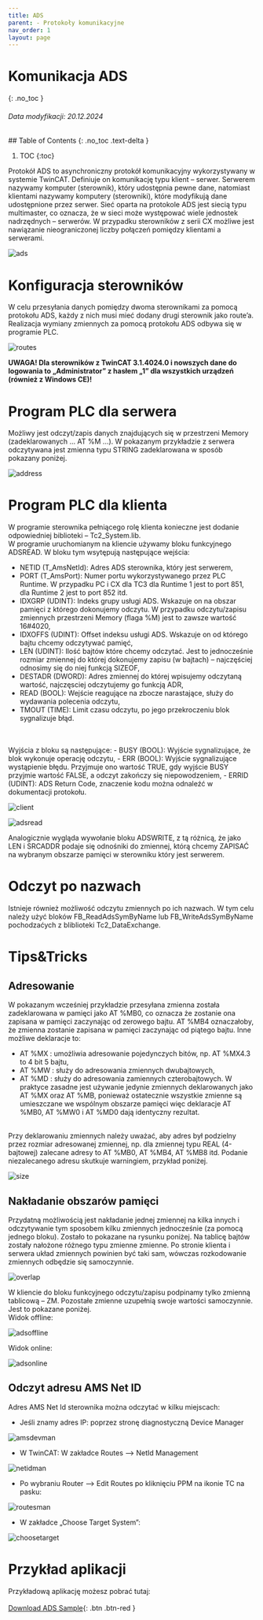 ```yaml
---
title: ADS
parent: - Protokoły komunikacyjne
nav_order: 1
layout: page
---
```



# Komunikacja ADS
{: .no_toc }
<h6> Data modyfikacji: 20.12.2024 </h6>
## Table of Contents
{: .no_toc .text-delta }

1. TOC
{:toc}

Protokół ADS to asynchroniczny protokół komunikacyjny wykorzystywany w systemie TwinCAT. Definiuje on
komunikację typu klient – serwer. Serwerem nazywamy komputer (sterownik), który udostępnia pewne dane,
natomiast klientami nazywamy komputery (sterowniki), które modyfikują dane udostępnione przez serwer. Sieć
oparta na protokole ADS jest siecią typu multimaster, co oznacza, że w sieci może występować wiele jednostek
nadrzędnych – serwerów. W przypadku sterowników z serii CX możliwe jest nawiązanie nieograniczonej liczby
połączeń pomiędzy klientami a serwerami.

![ads](https://ba-pl.github.io/wiki/assets/images/ads.png "ads")

# Konfiguracja sterowników

W celu przesyłania danych pomiędzy dwoma sterownikami za pomocą protokołu ADS, każdy z nich musi mieć
dodany drugi sterownik jako route’a. Realizacja wymiany zmiennych za pomocą protokołu ADS odbywa
się w programie PLC.

![routes](https://ba-pl.github.io/wiki/assets/images/routes.png "routes")

**UWAGA! Dla sterowników z TwinCAT 3.1.4024.0 i nowszych dane do logowania to „Administrator” z hasłem „1” dla wszystkich urządzeń (również z Windows CE)!**

# Program PLC dla serwera

Możliwy jest odczyt/zapis danych znajdujących się w przestrzeni Memory (zadeklarowanych … AT %M …). W pokazanym przykładzie z serwera odczytywana jest zmienna typu STRING zadeklarowana w sposób pokazany poniżej.

![address](https://ba-pl.github.io/wiki/assets/images/address.png "address")

# Program PLC dla klienta

W programie sterownika pełniącego rolę klienta konieczne jest dodanie odpowiedniej biblioteki –
Tc2_System.lib.
<br>
W programie uruchomianym na kliencie używamy bloku funkcyjnego ADSREAD. W bloku tym wsytępują
następujące wejścia:

- NETID (T_AmsNetId): Adres ADS sterownika, który jest serwerem,
- PORT (T_AmsPort): Numer portu wykorzystywanego przez PLC Runtime. W przypadku PC i CX dla TC3 dla Runtime 1 jest to port 851, dla Runtime 2 jest to port 852 itd.
- IDXGRP (UDINT): Indeks grupy usługi ADS. Wskazuje on na obszar pamięci z którego dokonujemy
odczytu. W przypadku odczytu/zapisu zmiennych przestrzeni Memory (flaga %M) jest to zawsze
wartość 16#4020,
- IDXOFFS (UDINT): Offset indeksu usługi ADS. Wskazuje on od którego bajtu chcemy odczytywać
pamięć,
- LEN (UDINT): Ilość bajtów które chcemy odczytać. Jest to jednocześnie rozmiar zmiennej do której
dokonujemy zapisu (w bajtach) – najczęściej odnosimy się do niej funkcją SIZEOF,
- DESTADR (DWORD): Adres zmiennej do której wpisujemy odczytaną wartość, najczęsciej odczytujemy
go funkcją ADR,
- READ (BOOL): Wejście reagujące na zbocze narastające, służy do wydawania polecenia odczytu,
- TMOUT (TIME): Limit czasu odczytu, po jego przekroczeniu blok sygnalizuje błąd.
<br>
<br>
Wyjścia z bloku są następujące:
- BUSY (BOOL): Wyjście sygnalizujące, że blok wykonuje operację odczytu,
- ERR (BOOL): Wyjście sygnalizujące wystąpienie błędu. Przyjmuje ono wartość TRUE, gdy wyjście BUSY
przyjmie wartość FALSE, a odczyt zakończy się niepowodzeniem,
- ERRID (UDINT): ADS Return Code, znaczenie kodu można odnaleźć w dokumentacji protokołu.

![client](https://ba-pl.github.io/wiki/assets/images/client.png "client")

![adsread](https://ba-pl.github.io/wiki/assets/images/adsread.png "adsread")

Analogicznie wygląda wywołanie bloku ADSWRITE, z tą różnicą, że jako LEN i SRCADDR podaje się odnośniki do
zmiennej, którą chcemy ZAPISAĆ na wybranym obszarze pamięci w sterowniku który jest serwerem.
# Odczyt po nazwach 

Istnieje również możliwość odczytu zmiennych po ich nazwach. W tym celu należy użyć bloków FB_ReadAdsSymByName lub FB_WriteAdsSymByName pochodzaćych z bliblioteki Tc2_DataExchange. 
# Tips&Tricks

## Adresowanie 

W pokazanym wcześniej przykładzie przesyłana zmienna została zadeklarowana w pamięci jako AT %MB0, co
oznacza że zostanie ona zapisana w pamięci zaczynając od zerowego bajtu. AT %MB4 oznaczałoby, że zmienna
zostanie zapisana w pamięci zaczynając od piątego bajtu. Inne możliwe deklaracje to:
- AT %MX : umożliwia adresowanie pojedynczych bitów, np. AT %MX4.3 to 4 bit 5 bajtu,
- AT %MW : służy do adresowania zmiennych dwubajtowych,
- AT %MD : służy do adresowania zamiennych czterobajtowych.
W praktyce zasadne jest używanie jedynie zmiennych deklarowanych jako AT %MX oraz AT %MB, ponieważ
ostatecznie wszystkie zmienne są umieszczane we wspólnym obszarze pamięci więc deklaracje AT %MB0, AT
%MW0 i AT %MD0 dają identyczny rezultat.
<br>
Przy deklarowaniu zmiennych należy uważać, aby adres był podzielny przez rozmiar adresowanej zmiennej, np.
dla zmiennej typu REAL (4-bajtowej) zalecane adresy to AT %MB0, AT %MB4, AT %MB8 itd. Podanie niezalecanego
adresu skutkuje warningiem, przykład poniżej.

![size](https://ba-pl.github.io/wiki/assets/images/size.png "size")

## Nakładanie obszarów pamięci 

Przydatną możliwością jest nakładanie jednej zmiennej na kilka innych i odczytywanie tym sposobem kilku
zmiennych jednocześnie (za pomocą jednego bloku). Zostało to pokazane na rysunku poniżej. Na tablicę bajtów
zostały nałożone różnego typu zmienne zmienne. Po stronie klienta i serwera układ zmiennych powinien być taki
sam, wówczas rozkodowanie zmiennych odbędzie się samoczynnie.

![overlap](https://ba-pl.github.io/wiki/assets/images/overlap.png "overlap")

W kliencie do bloku funkcyjnego odczytu/zapisu podpinamy tylko zmienną tablicową – ZM. Pozostałe zmienne
uzupełnią swoje wartości samoczynnie. Jest to pokazane poniżej.
<br>
Widok offline:

![adsoffline](https://ba-pl.github.io/wiki/assets/images/adsoffline.png "adsoffline")

Widok online:

![adsonline](https://ba-pl.github.io/wiki/assets/images/adsonline.png "adsonline")

## Odczyt adresu AMS Net ID 

Adres AMS Net Id sterownika można odczytać w kilku miejscach:
<br>
- Jeśli znamy adres IP: poprzez stronę diagnostyczną Device Manager

![amsdevman](https://ba-pl.github.io/wiki/assets/images/amsdevman.png "amsdevman")

- W TwinCAT: W zakładce Routes --> NetId Management

![netidman](https://ba-pl.github.io/wiki/assets/images/netidman.png "netidman")

- Po wybraniu Router --> Edit Routes po kliknięciu PPM na ikonie TC na pasku:

![routesman](https://ba-pl.github.io/wiki/assets/images/routesman.png "routesman")

- W zakładce „Choose Target System”:

![choosetarget](https://ba-pl.github.io/wiki/assets/images/choosetarget.png "choosetarget")

# Przykład aplikacji 

Przykładową aplikację możesz pobrać tutaj:
<br>
<br>
[Download ADS Sample](https://github.com/BA-PL/ADS/archive/refs/heads/main.zip){: .btn .btn-red }


